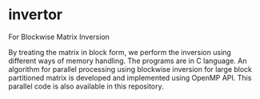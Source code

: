 # invertor
For Blockwise Matrix Inversion

By treating the matrix in block form, we perform the inversion using different ways of memory handling.
The programs are in C language.
An algorithm for parallel processing using blockwise inversion for large block partitioned matrix is developed and implemented using OpenMP API.  This parallel code is also available in this repository.
